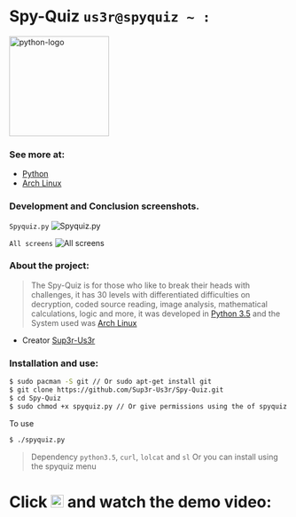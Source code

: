 # Spy-Quiz `us3r@spyquiz ~ : `

<img alt="python-logo" width="180" src="https://raw.githubusercontent.com/Sup3r-Us3r/Spy-Quiz/master/Screenshots/python-logo.png">


### See more at:

* [Python](https://www.python.org/)
* [Arch Linux](https://www.archlinux.org/)


### Development and Conclusion screenshots.

`Spyquiz.py`
![Spyquiz.py][screenshot1]

`All screens`
![All screens][screenshot2]


[screenshot1]:https://raw.githubusercontent.com/Sup3r-Us3r/Spy-Quiz/master/Screenshots/1.png
[screenshot2]:https://raw.githubusercontent.com/Sup3r-Us3r/Spy-Quiz/master/Screenshots/2.png

### About the project:

> The Spy-Quiz is for those who like to break their heads with challenges, it has 30 levels with differentiated difficulties on decryption, coded source reading, image analysis, mathematical calculations, logic and more, it was developed in [Python 3.5](https://www.python.org/) and the System used was [Arch Linux](https://www.archlinux.org)

* Creator [Sup3r-Us3r](https://github.com/Sup3r-Us3r)

### Installation and use:

```sh
$ sudo pacman -S git // Or sudo apt-get install git
$ git clone https://github.com/Sup3r-Us3r/Spy-Quiz.git
$ cd Spy-Quiz
$ sudo chmod +x spyquiz.py // Or give permissions using the of spyquiz menu
```
To use
```sh
$ ./spyquiz.py
```
> Dependency `python3.5`, `curl`, `lolcat` and `sl` Or you can install using the spyquiz menu


# Click [<img alt="play-video" width="23" src="https://raw.githubusercontent.com/Sup3r-Us3r/Spy-Quiz/master/Screenshots/play-video.png">](https://www.youtube.com/watch?v=WEf3upUrWxg) and watch the demo video:

